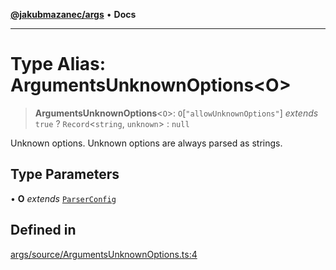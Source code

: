 [**@jakubmazanec/args**](../README.md) • **Docs**

---

# Type Alias: ArgumentsUnknownOptions\<O\>

> **ArgumentsUnknownOptions**\<`O`\>: `O`\[`"allowUnknownOptions"`\] _extends_ `true` ?
> `Record`\<`string`, `unknown`\> : `null`

Unknown options. Unknown options are always parsed as strings.

## Type Parameters

• **O** _extends_ [`ParserConfig`](ParserConfig.md)

## Defined in

[args/source/ArgumentsUnknownOptions.ts:4](https://github.com/jakubmazanec/tools/blob/2afd81e4680434017b6f838733fd5ccd928cec42/packages/args/source/ArgumentsUnknownOptions.ts#L4)

